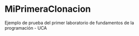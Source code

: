 # MiPrimeraClonacion
Ejemplo de prueba del primer laboratorio de fundamentos de la programación - UCA
